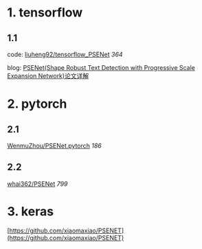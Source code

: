 

# 1. tensorflow
## 1.1
code: [liuheng92/tensorflow_PSENet](https://github.com/liuheng92/tensorflow_PSENet) *364*

blog: [PSENet(Shape Robust Text Detection with Progressive Scale Expansion Network)论文详解](https://blog.csdn.net/liuxiaoheng1992/article/details/87646951)

# 2. pytorch
## 2.1 
[WenmuZhou/PSENet.pytorch](https://github.com/WenmuZhou/PSENet.pytorch) *186*

## 2.2 
[whai362/PSENet](https://github.com/whai362/PSENet) *799*


# 3. keras
[https://github.com/xiaomaxiao/PSENET](https://github.com/xiaomaxiao/PSENET)


